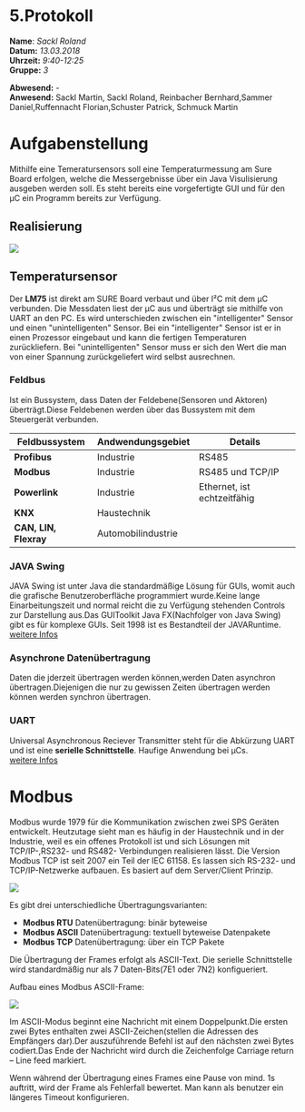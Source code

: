 # 5.Protokoll  
  
  **Name**:  *Sackl Roland*  
  **Datum:** *13.03.2018*  
  **Uhrzeit:** *9:40-12:25*  
  **Gruppe:** *3*  
  
  **Abwesend:**   -  
  **Anwesend:**   Sackl Martin, Sackl Roland, Reinbacher Bernhard,Sammer Daniel,Ruffennacht Florian,Schuster Patrick, Schmuck Martin   




# Aufgabenstellung


Mithilfe eine Temeratursensors soll eine Temperaturmessung am Sure Board erfolgen, welche die Messergebnisse über ein Java Visulisierung ausgeben werden soll. Es steht bereits eine vorgefertigte GUI und für den µC ein Programm bereits zur Verfügung.


## **Realisierung**  
![](https://github.com/HTLMechatronics/m14-la1-sx/blob/sacrom14/sacrom14/lab5.png)


## **Temperatursensor**
Der **LM75** ist direkt am SURE Board verbaut und über I²C mit dem µC verbunden. Die Messdaten liest der µC aus und überträgt sie mithilfe von UART an den PC. Es wird unterschieden zwischen ein "intelligenter" Sensor und einen "unintelligenten" Sensor. Bei ein "intelligenter" Sensor ist er in einen Prozessor eingebaut und kann die fertigen Temperaturen zurückliefern.  Bei "unintelligenten" Sensor muss er sich den Wert die man von einer Spannung zurückgeliefert wird selbst ausrechnen.


### Feldbus
Ist ein Bussystem, dass Daten der Feldebene(Sensoren und Aktoren) überträgt.Diese Feldebenen werden über das Bussystem mit dem Steuergerät verbunden.  

Feldbussystem | Andwendungsgebiet | Details  
------------- | ----------------- | -----  
**Profibus** | Industrie | RS485   
**Modbus** | Industrie | RS485 und TCP/IP   
**Powerlink** | Industrie | Ethernet, ist echtzeitfähig   
**KNX** | Haustechnik |    
**CAN, LIN, Flexray** | Automobilindustrie | 





### JAVA Swing 

JAVA Swing ist unter Java die standardmäßige Lösung für GUIs, womit auch die grafische Benutzeroberfläche programmiert wurde.Keine lange Einarbeitungszeit und normal reicht die zu Verfügung stehenden  Controls zur Darstellung aus.Das GUIToolkit Java FX(Nachfolger von Java Swing) gibt es für komplexe GUIs. Seit 1998 ist es Bestandteil der JAVARuntime.  
[weitere Infos](https://www.java-tutorial.org/swing.html)  

### Asynchrone Datenübertragung  
Daten die jderzeit übertragen werden können,werden Daten asynchron übertragen.Diejenigen die nur zu gewissen Zeiten übertragen werden können werden synchron übertragen.

### UART
Universal Asynchronous Reciever Transmitter steht für die Abkürzung UART und ist eine **serielle Schnittstelle**. Haufige Anwendung bei µCs.  
[weitere Infos](https://www.mikrocontroller.net/articles/UART)




# Modbus  
 Modbus wurde 1979 für die Kommunikation zwischen zwei SPS Geräten entwickelt. Heutzutage sieht man es häufig in der Haustechnik und in der Industrie, weil es ein offenes Protokoll ist und sich Lösungen mit TCP/IP-,RS232- und RS482- Verbindungen realisieren lässt. Die Version Modbus TCP ist seit 2007 ein Teil der IEC 61158. Es lassen sich RS-232- und TCP/IP-Netzwerke aufbauen. Es basiert auf dem Server/Client Prinzip.
  

![](https://github.com/HTLMechatronics/m14-la1-sx/blob/sacrom14/sacrom14/ModbusServerClient.png)  



Es gibt drei unterschiedliche Übertragungsvarianten:  
* **Modbus RTU**  Datenübertragung: binär byteweise   
* **Modbus ASCII**  Datenübertragung: textuell byteweise Datenpakete   
* **Modbus TCP** Datenübertragung: über ein TCP Pakete 


Die Übertragung der Frames erfolgt  als ASCII-Text. Die serielle Schnittstelle wird standardmäßig nur als 7 Daten-Bits(7E1 oder 7N2)  konfigueriert. 

Aufbau eines Modbus ASCII-Frame: 

![](https://github.com/HTLMechatronics/m14-la1-sx/blob/sacrom14/sacrom14/ModbusASCII.png)  


Im ASCII-Modus beginnt eine Nachricht mit einem Doppelpunkt.Die ersten zwei Bytes enthalten zwei ASCII-Zeichen(stellen die Adressen des Empfängers dar).Der auszuführende Befehl ist auf den nächsten zwei Bytes codiert.Das Ende der Nachricht wird durch die Zeichenfolge Carriage return – Line feed markiert.  

Wenn während der Übertragung eines Frames eine Pause von mind. 1s auftritt, wird der Frame als Fehlerfall bewertet. Man kann als benutzer ein längeres Timeout konfigurieren.  

